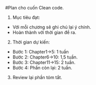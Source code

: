 #Plan cho cuốn Clean code.
1. Mục tiêu đạt:
- Với mỗi chương sẽ ghi chú lại ý chính.
- Hoàn thành với thời gian đề ra.
2. Thời gian dự kiến:
- Bước 1: Chapter1->5: 1 tuần
- Bước 2: Chapter6->10: 1,5 tuần.
- Bước 3: Chapter11->15: 2 tuần.
- Bước 4: Phần còn lại: 2 tuần.
3. Review lại phần tóm tắt.

